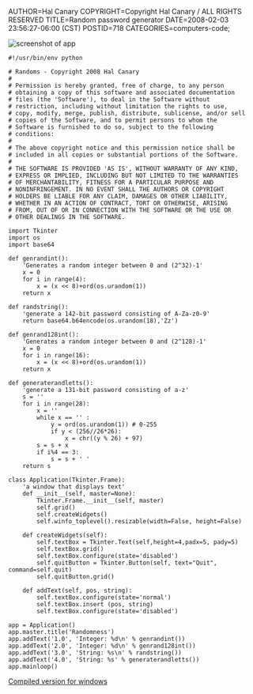 AUTHOR=Hal Canary
COPYRIGHT=Copyright Hal Canary / ALL RIGHTS RESERVED
TITLE=Random password generator
DATE=2008-02-03 23:56:27-06:00 (CST)
POSTID=718
CATEGORIES=computers-code;

![screenshot of app](https://halcanary.org/images/randomness-app.png)

    #!/usr/bin/env python
    
    # Randoms - Copyright 2008 Hal Canary
    #
    # Permission is hereby granted, free of charge, to any person
    # obtaining a copy of this software and associated documentation
    # files (the 'Software'), to deal in the Software without
    # restriction, including without limitation the rights to use,
    # copy, modify, merge, publish, distribute, sublicense, and/or sell
    # copies of the Software, and to permit persons to whom the
    # Software is furnished to do so, subject to the following
    # conditions:
    #
    # The above copyright notice and this permission notice shall be
    # included in all copies or substantial portions of the Software.
    #
    # THE SOFTWARE IS PROVIDED 'AS IS', WITHOUT WARRANTY OF ANY KIND,
    # EXPRESS OR IMPLIED, INCLUDING BUT NOT LIMITED TO THE WARRANTIES
    # OF MERCHANTABILITY, FITNESS FOR A PARTICULAR PURPOSE AND
    # NONINFRINGEMENT. IN NO EVENT SHALL THE AUTHORS OR COPYRIGHT
    # HOLDERS BE LIABLE FOR ANY CLAIM, DAMAGES OR OTHER LIABILITY,
    # WHETHER IN AN ACTION OF CONTRACT, TORT OR OTHERWISE, ARISING
    # FROM, OUT OF OR IN CONNECTION WITH THE SOFTWARE OR THE USE OR
    # OTHER DEALINGS IN THE SOFTWARE.
    
    import Tkinter
    import os
    import base64
    
    def genrandint():
        'Generates a random integer between 0 and (2^32)-1'
        x = 0
        for i in range(4):
            x = (x << 8)+ord(os.urandom(1))
        return x
    
    def randstring():
        'generate a 142-bit password consisting of A-Za-z0-9'
        return base64.b64encode(os.urandom(18),'Zz')
    
    def genrand128int():
        'Generates a random integer between 0 and (2^128)-1'
        x = 0
        for i in range(16):
            x = (x << 8)+ord(os.urandom(1))
        return x
    
    def generaterandletts():
        'generate a 131-bit password consisting of a-z'
        s = ''
        for i in range(28):
            x = ''
            while x == '' :
                y = ord(os.urandom(1)) # 0-255
                if y < (256//26*26):
                    x = chr((y % 26) + 97)
            s = s + x
            if i%4 == 3:
                s = s + ' '
        return s
    
    class Application(Tkinter.Frame):
        'a window that displays text'
        def __init__(self, master=None):
            Tkinter.Frame.__init__(self, master)
            self.grid()
            self.createWidgets()
            self.winfo_toplevel().resizable(width=False, height=False)
    
        def createWidgets(self):
            self.textBox = Tkinter.Text(self,height=4,padx=5, pady=5)
            self.textBox.grid()
            self.textBox.configure(state='disabled')
            self.quitButton = Tkinter.Button(self, text="Quit", command=self.quit)
            self.quitButton.grid()        
    
        def addText(self, pos, string):
            self.textBox.configure(state='normal')
            self.textBox.insert (pos, string)
            self.textBox.configure(state='disabled')        
    
    app = Application()
    app.master.title('Randomness')
    app.addText('1.0', 'Integer: %d\n' % genrandint())
    app.addText('2.0', 'Integer: %d\n' % genrand128int())
    app.addText('3.0', 'String: %s\n' % randstring())
    app.addText('4.0', 'String: %s' % generaterandletts())
    app.mainloop()

[Compiled version for windows](https://halcanary.org/pub/Randoms.zip)
